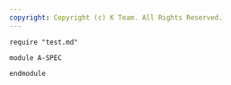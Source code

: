 ```yaml
---
copyright: Copyright (c) K Team. All Rights Reserved.
---
```


```k
require "test.md"

module A-SPEC

endmodule
```
